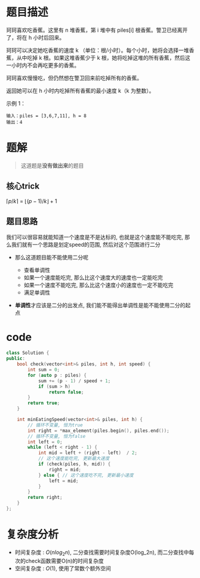 # 题目描述

珂珂喜欢吃香蕉。这里有 n 堆香蕉，第 i 堆中有 piles[i] 根香蕉。警卫已经离开了，将在 h 小时后回来。

珂珂可以决定她吃香蕉的速度 k （单位：根/小时）。每个小时，她将会选择一堆香蕉，从中吃掉 k 根。如果这堆香蕉少于 k 根，她将吃掉这堆的所有香蕉，然后这一小时内不会再吃更多的香蕉。  

珂珂喜欢慢慢吃，但仍然想在警卫回来前吃掉所有的香蕉。

返回她可以在 h 小时内吃掉所有香蕉的最小速度 k（k 为整数）。

 

示例 1：

```
输入：piles = [3,6,7,11], h = 8
输出：4
```

# 题解

> 这道题是**没有做出来**的题目

## 核心trick

$\lceil p / k \rceil$ = $\lfloor (p - 1)/k \rfloor + 1$

## 题目思路

我们可以很容易就能知道一个速度是不是达标的, 也就是这个速度能不能吃完, 那么我们就有一个思路是划定speed的范围, 然后对这个范围进行二分

- 那么这道题目能不能使用二分呢
    - 查看单调性
    - 如果一个速度能吃完, 那么比这个速度大的速度也一定能吃完
    - 如果一个速度不能吃完, 那么比这个速度小的速度也一定不能吃完
    - 满足单调性

- **单调性**才应该是二分的出发点, 我们能不能得出单调性是能不能使用二分的起点


# code 

```cpp
class Solution {
public:
    bool check(vector<int>& piles, int h, int speed) {
        int sum = 0;
        for (auto p : piles) {
            sum += (p - 1) / speed + 1;
            if (sum > h) 
                return false;
        }
        return true;
    }

    int minEatingSpeed(vector<int>& piles, int h) {
        // 循环不变量, 恒为true
        int right = *max_element(piles.begin(), piles.end()); 
        // 循环不变量, 恒为false
        int left = 0;
        while (left < right - 1) {
            int mid = left + (right - left)  / 2;
            // 这个速度能吃完, 更新最大速度
            if (check(piles, h, mid)) {
                right = mid;
            } else { // 这个速度吃不完, 更新最小速度
                left = mid;
            }
        }
        return right;
    }
};
```

# 复杂度分析

- 时间复杂度 : $O(nlog_2n)$, 二分查找需要时间复杂度O(log_2n), 而二分查找中每次的check函数需要O(n)的时间复杂度
- 空间复杂度 : $O(1)$, 使用了常数个额外空间


